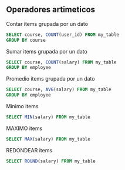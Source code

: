 ## Operadores artimeticos

Contar items grupada por un dato
```sql
SELECT course, COUNT(user_id) FROM my_table
GROUP BY course
```

Sumar items grupada por un dato
```sql
SELECT course, COUNT(salary) FROM my_table
GROUP BY employee
```

Promedio items grupada por un dato
```sql
SELECT course, AVG(salary) FROM my_table
GROUP BY employee
```

Minimo items 
```sql
SELECT MIN(salary) FROM my_table
```

MAXIMO items 
```sql
SELECT MAX(salary) FROM my_table
```

REDONDEAR items 
```sql
SELECT ROUND(salary) FROM my_table
```